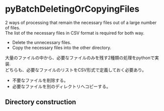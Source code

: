 # pyBatchDeletingOrCopyingFiles
2 ways of processing that remain the necessary files out of a large number of files.  
The list of the necessary files in CSV format is required for both way.

  * Delete the unnecessary files.
  * Copy the necessary files into the other directory.

大量のファイルの中から、必要なファイルのみを残す2種類の処理をpythonで実装.  
どちらも、必要なファイルのリストをCSV形式で定義しておく必要あり。

  * 不要なファイルを削除する。
  * 必要なファイルを別のディレクトリへコピーする。
  

## Directory construction





